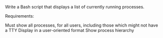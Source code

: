 Write a Bash script that displays a list of currently running processes.

Requirements:

Must show all processes, for all users, including those which might not have a TTY
Display in a user-oriented format
Show process hierarchy

